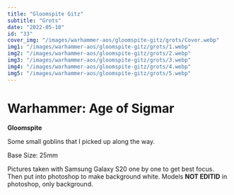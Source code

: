 ```yaml
---
title: "Gloomspite Gitz"
subtitle: "Grots"
date: "2022-05-10"
id: "33"
cover_img: "/images/warhammer-aos/gloomspite-gitz/grots/Cover.webp"
img1: "/images/warhammer-aos/gloomspite-gitz/grots/1.webp"
img2: "/images/warhammer-aos/gloomspite-gitz/grots/2.webp"
img3: "/images/warhammer-aos/gloomspite-gitz/grots/3.webp"
img4: "/images/warhammer-aos/gloomspite-gitz/grots/4.webp"
img5: "/images/warhammer-aos/gloomspite-gitz/grots/5.webp"
---
```


# Warhammer: Age of Sigmar

**Gloomspite**

Some small goblins that I picked up along the way.

Base Size: 25mm

Pictures taken with Samsung Galaxy S20 one by one to get best focus. Then put into photoshop to make background white. Models **NOT EDITID** in photoshop, only background.